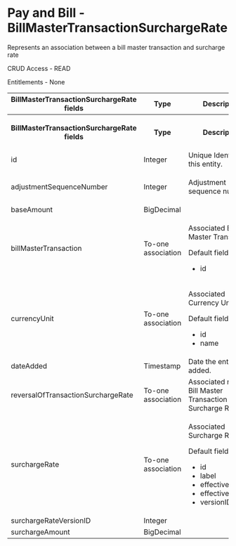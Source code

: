 # Pay and Bill - BillMasterTransactionSurchargeRate

Represents an association between a bill master transaction and surcharge rate

CRUD Access - READ

Entitlements - None

<table>
    <colgroup>
        <col width="20%"/>
        <col width="20%"/>
        <col width="20%"/>
        <col width="20%"/>
        <col width="20%"/>
    </colgroup>
    <thead>
        <tr class="header">
            <th>BillMasterTransactionSurchargeRate fields</th>
            <th>Type</th>
            <th>Description</th>
            <th>Not null</th>
            <th>Read-only</th>
        </tr>
    </thead>
    <tbody>
        <tr class="odd">
            <th><p>BillMasterTransactionSurchargeRate fields</p></th>
            <th>Type</th>
            <th>Description</th>
            <th>Not null</th>
            <th>Read-only</th>
        </tr>
        <tr class="even">
            <td>id</td>
            <td>Integer</td>
            <td>Unique Identifier for this entity.</td>
            <td>X</td>
            <td>X</td>
        </tr>
        <tr class="odd">
            <td>adjustmentSequenceNumber</td>
            <td><p>Integer</p></td>
            <td><p>Adjustment sequence number.</p></td>
            <td> X</td>
            <td>X</td>
        </tr>
        <tr class="even">
            <td>baseAmount</td>
            <td>BigDecimal</td>
            <td><br/></td>
            <td> X</td>
            <td>X</td>
        </tr>
        <tr class="odd">
            <td>billMasterTransaction</td>
            <td>To-one association</td>
            <td><p>Associated Bill Master Transaction</p>
                <p>Default fields:</p>
                <ul>
                    <li>id</li>
                </ul>
            </td>
            <td> X</td>
            <td>X</td>
        </tr>
        <tr class="even">
            <td>currencyUnit</td>
            <td>To-one association</td>
            <td><p>Associated Currency Unit.</p>
                <p>Default fields:</p>
                <ul>
                    <li>id</li>
                    <li>name</li>
                </ul>
            </td>
            <td> X</td>
            <td>X</td>
        </tr>
        <tr class="odd">
            <td>dateAdded</td>
            <td>Timestamp</td>
            <td>Date the entity was added.</td>
            <td>X</td>
            <td>X</td>
        </tr>
        <tr class="even">
            <td>reversalOfTransactionSurchargeRate</td>
            <td>To-one association</td>
            <td>Associated reversed Bill Master <span>Transaction</span> Surcharge Rate.
            </td>
            <td><br/></td>
            <td>X</td>
        </tr>
        <tr class="odd">
            <td>surchargeRate</td>
            <td>To-one association</td>
            <td><p>Associated Surcharge Rate.</p>
                <p>Default fields:</p>
                <ul>
                    <li>id</li>
                    <li>label</li>
                    <li>effectiveDate</li>
                    <li>effectiveEndDate</li>
                    <li>versionID</li>
                </ul>
            </td>
            <td>X</td>
            <td>X</td>
        </tr>
        <tr class="even">
            <td>surchargeRateVersionID</td>
            <td>Integer</td>
            <td><br/></td>
            <td>X</td>
            <td>X</td>
        </tr>
        <tr class="odd">
            <td>surchargeAmount</td>
            <td>BigDecimal</td>
            <td><br/></td>
            <td>X</td>
            <td>X</td>
        </tr>
    </tbody>
</table>